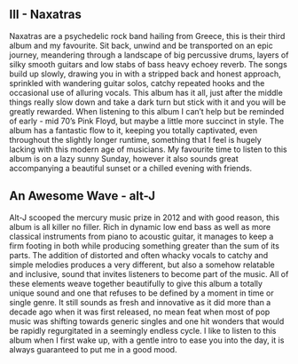## III - Naxatras

Naxatras are a psychedelic rock band hailing from Greece, this is their third album and my favourite. Sit back, unwind and be transported on an epic journey,  meandering through a landscape of big percussive drums, layers of silky smooth guitars and low stabs of bass heavy echoey reverb. The songs build up slowly, drawing you in with a stripped back and honest approach, sprinkled with wandering guitar solos, catchy repeated hooks and the occasional use of alluring vocals. This album has it all, just after the middle things really slow down and take a dark turn but stick with it and you will be greatly rewarded. When listening to this album I can’t help but be reminded of early - mid 70’s Pink Floyd, but maybe a little more succinct in style. The album has a fantastic flow to it, keeping you totally captivated, even throughout the slightly longer runtime, something that I feel is hugely lacking with this modern age of musicians. My favourite time to listen to this album is on a lazy sunny Sunday, however it also sounds great accompanying a beautiful sunset or a chilled evening with friends.

## An Awesome Wave - alt-J

Alt-J scooped the mercury music prize in 2012 and with good reason, this album is all killer no filler. Rich in dynamic low end bass as well as more classical instruments from piano to acoustic guitar, it manages to keep a firm footing in both while producing something greater than the sum of its parts. The addition of distorted and often whacky vocals to catchy and simple melodies produces a very different, but also a somehow relatable and inclusive,  sound that invites listeners to become part of the music. All of these elements weave together beautifully to give this album a totally unique sound and one that refuses to be defined by a moment in time or single genre. It still sounds as fresh and innovative as it did more than a decade ago when it was first released, no mean feat when most of pop music was shifting towards generic singles and one hit wonders that would be rapidly regurgitated in a seemingly endless cycle. I like to listen to this album when I first wake up, with a gentle intro to ease you into the day, it is always guaranteed to put me in a good mood.
